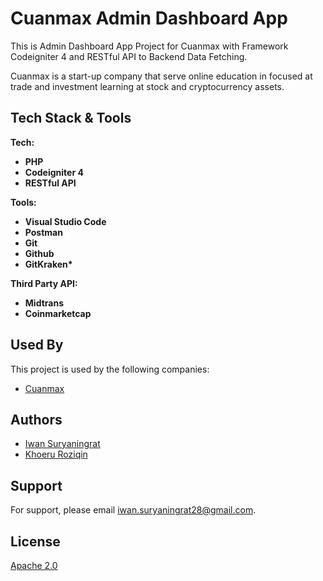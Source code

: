 # Cuanmax Admin Dashboard App

This is Admin Dashboard App Project for Cuanmax with Framework Codeigniter 4 and RESTful API to Backend Data Fetching.

Cuanmax is a start-up company that serve online education in focused at trade and investment learning at stock and cryptocurrency assets.

## Tech Stack & Tools

**Tech:**

- **PHP**
- **Codeigniter 4**
- **RESTful API**

**Tools:**

- **Visual Studio Code**
- **Postman**
- **Git**
- **Github**
- **GitKraken\***

**Third Party API:**

- **Midtrans**
- **Coinmarketcap**

## Used By

This project is used by the following companies:

- [Cuanmax](https//cuanmax.id)

## Authors

- [Iwan Suryaningrat](https://github.com/iwansuryaningrat)
- [Khoeru Roziqin](https://github.com/roziqinkhoeru)

## Support

For support, please email [iwan.suryaningrat28@gmail.com](mailto:iwan.suryaningrat28@gmail.com).

## License

[Apache 2.0](https://www.apache.org/licenses/LICENSE-2.0)
